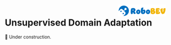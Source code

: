 <img src="../docs/figs/logo2.png" align="right" width="30%">

# Unsupervised Domain Adaptation

🚧 Under construction.

